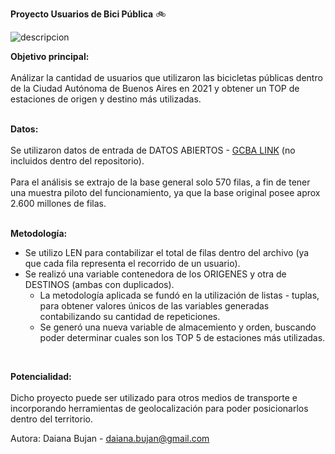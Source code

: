 **Proyecto Usuarios de Bici Pública**  :bike:
 
![descripcion](https://www.buenosaires.gob.ar/sites/gcaba/files/styles/interna_noticia/public/field/image/200_km_red_de_ciclovias_y_bicisendas_caba_2_1.jpg?itok=dwlD2rwy)
<br />

**Objetivo principal:** <br /> 
<br /> 
Análizar la cantidad de usuarios que utilizaron las bicicletas públicas dentro de la Ciudad Autónoma de Buenos Aires en 2021 y obtener un TOP de estaciones de origen y destino más utilizadas.<br /> 
<br />

**Datos:** <br /> 
<br /> 
Se utilizaron datos de entrada de DATOS ABIERTOS -  [GCBA LINK](https://data.buenosaires.gob.ar/dataset/bicicletas-publicas "Bici Públicas") (no incluidos dentro del repositorio).         
<br /> 
Para el análisis se extrajo de la base general solo 570 filas, a fin de tener una muestra piloto del funcionamiento, ya que la base original posee aprox 2.600 millones de filas.<br /> 
<br /> 
 
**Metodología:** <br /> 
- Se utilizo LEN para contabilizar el total de filas dentro del archivo (ya que cada fila representa el recorrido de un usuario).                                         
- Se realizó una variable contenedora de los ORIGENES y otra de DESTINOS (ambas con duplicados).                                                                         
  - La metodología aplicada se fundó en la utilización de listas - tuplas, para obtener valores únicos de las variables generadas contabilizando su cantidad de repeticiones.
  - Se generó una nueva variable de almacemiento y orden, buscando poder determinar cuales son los TOP 5 de estaciones más utilizadas.
<br /> 
 
**Potencialidad:** <br />
<br /> 
Dicho proyecto puede ser utilizado para otros medios de transporte e incorporando herramientas de geolocalización para poder posicionarlos dentro del territorio.

Autora: Daiana Bujan - daiana.bujan@gmail.com 
